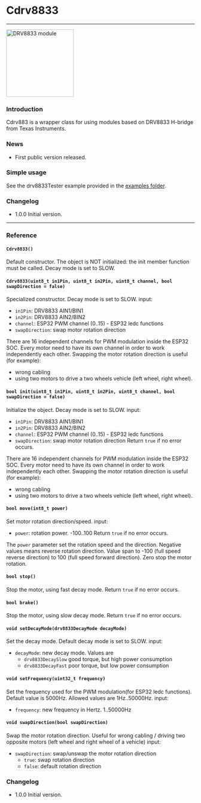 # Cdrv8833
<hr>

<img src="https://github.com/shurillu/Cdrv8833/blob/f3dccc3f0448b2a2071de1e72d5ad1d12b7a835d/images/DRV8833.jpg" alt="DRV8833 module" width="180"/>

### Introduction
Cdrv883 is a wrapper class for using modules based on DRV8833 H-bridge from Texas Instruments.

### News
+ First public version released.

### Simple usage
See the drv8833Tester example provided in the [examples folder](https://github.com/shurillu/Cdrv8833/tree/main/examples/drv8833Tester).

### Changelog
+ 1.0.0 Initial version.

<hr>

### Reference

#### `Cdrv8833()`
Default constructor. The object is NOT initialized: the init member function must be called. Decay mode is set to SLOW.

#### `Cdrv8833(uint8_t in1Pin, uint8_t in2Pin, uint8_t channel, bool swapDirection = false)`
Specialized constructor. Decay mode is set to SLOW.
input:
+ `in1Pin`: DRV8833 AIN1/BIN1
+ `in2Pin`: DRV8833 AIN2/BIN2
+ `channel`: ESP32 PWM channel (0..15) - ESP32 ledc functions
+ `swapDirection`: swap motor rotation direction

There are 16 independent channels for PWM modulation inside the ESP32 SOC. Every motor need to have its own channel in order to work independently each other.
Swapping the motor rotation direction is useful (for example):
+ wrong cabling
+ using two motors to drive a two wheels vehicle (left wheel, right wheel). 

#### `bool init(uint8_t in1Pin, uint8_t in2Pin, uint8_t channel, bool swapDirection = false)`
Initialize the object. Decay mode is set to SLOW.
input:
+ `in1Pin`: DRV8833 AIN1/BIN1
+ `in2Pin`: DRV8833 AIN2/BIN2
+ `channel`: ESP32 PWM channel (0..15) - ESP32 ledc functions
+ `swapDirection`: swap motor rotation direction
Return `true` if no error occurs.

There are 16 independent channels for PWM modulation inside the ESP32 SOC. Every motor need to have its own channel in order to work independently each other.
Swapping the motor rotation direction is useful (for example):
+ wrong cabling
+ using two motors to drive a two wheels vehicle (left wheel, right wheel). 

#### `bool move(int8_t power)`
Set motor rotation direction/speed.
input:
+ `power`: rotation power. -100..100
Return `true` if no error occurs.

The `power` parameter set the rotation speed and the direction. Negative values means reverse rotation direction. Value span to -100 (full speed reverse direction) to 100 (full speed forward direction).
Zero stop the motor rotation.

#### `bool stop()`
Stop the motor, using fast decay mode.
Return `true` if no error occurs.

#### `bool brake()`
Stop the motor, using slow decay mode.
Return `true` if no error occurs.

#### `void setDecayMode(drv8833DecayMode decayMode)`
Set the decay mode. Default decay mode is set to SLOW.
input:
+ `decayMode`: new decay mode. Values are
  + `drv8833DecaySlow` good torque, but high power consumption
  + `drv8833DecayFast` poor torque, but low power consumption

#### `void setFrequency(uint32_t frequency)`
Set the frequency used for the PWM modulation(for ESP32 ledc functions). Default value is 5000Hz. Allowed values are 1Hz..50000Hz.
input:
+ `frequency`: new frequency in Hertz. 1..50000Hz

#### `void swapDirection(bool swapDirection)`
Swap the motor rotation direction.
Useful for wrong cabling / driving two opposite motors (left wheel and right wheel of a vehicle)
input:
+ `swapDirection`: swap/unswap the motor rotation direction 
  + `true`: swap rotation direction 
  + `false`: default rotation direction

### Changelog
+ 1.0.0 Initial version.

